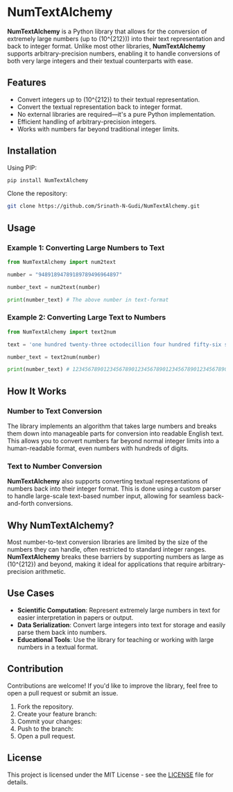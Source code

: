 # NumTextAlchemy

**NumTextAlchemy** is a Python library that allows for the conversion of extremely large numbers (up to \(10^{212}\)) into their text representation and back to integer format. Unlike most other libraries, **NumTextAlchemy** supports arbitrary-precision numbers, enabling it to handle conversions of both very large integers and their textual counterparts with ease.

## Features

- Convert integers up to \(10^{212}\) to their textual representation.
- Convert the textual representation back to integer format.
- No external libraries are required—it's a pure Python implementation.
- Efficient handling of arbitrary-precision integers.
- Works with numbers far beyond traditional integer limits.

## Installation
Using PIP:
```bash
pip install NumTextAlchemy
```


Clone the repository:

```bash
git clone https://github.com/Srinath-N-Gudi/NumTextAlchemy.git
```

## Usage
### Example 1: Converting Large Numbers to Text
```python
from NumTextAlchemy import num2text

number = "94891894789189789496964897"

number_text = num2text(number)

print(number_text) # The above number in text-format
```

### Example 2: Converting Large Text to Numbers

```python
from NumTextAlchemy import text2num

text = 'one hundred twenty-three octodecillion four hundred fifty-six septendecillion seven hundred eighty-nine sexdecillion twelve quindecillion three hundred forty-five quattuordecillion six hundred seventy-eight tredecillion nine hundred one duodecillion two hundred thirty-four undecillion five hundred sixty-seven decillion eight hundred ninety nonillion one hundred twenty-three octillion four hundred fifty-six septillion seven hundred eighty-nine sextillion twelve quintillion three hundred forty-five quadrillion six hundred seventy-eight trillion nine hundred one billion two hundred thirty-four million five hundred sixty-seven thousand eight hundred ninety'

number_text = text2num(number)

print(number_text) # 123456789012345678901234567890123456789012345678901234567890
```

## How It Works

### Number to Text Conversion
The library implements an algorithm that takes large numbers and breaks them down into manageable parts for conversion into readable English text. This allows you to convert numbers far beyond normal integer limits into a human-readable format, even numbers with hundreds of digits.

### Text to Number Conversion
**NumTextAlchemy** also supports converting textual representations of numbers back into their integer format. This is done using a custom parser to handle large-scale text-based number input, allowing for seamless back-and-forth conversions.

## Why NumTextAlchemy?

Most number-to-text conversion libraries are limited by the size of the numbers they can handle, often restricted to standard integer ranges. **NumTextAlchemy** breaks these barriers by supporting numbers as large as \(10^{212}\) and beyond, making it ideal for applications that require arbitrary-precision arithmetic.

## Use Cases

- **Scientific Computation**: Represent extremely large numbers in text for easier interpretation in papers or output.
- **Data Serialization**: Convert large integers into text for storage and easily parse them back into numbers.
- **Educational Tools**: Use the library for teaching or working with large numbers in a textual format.

## Contribution

Contributions are welcome! If you'd like to improve the library, feel free to open a pull request or submit an issue.

1. Fork the repository.
2. Create your feature branch:
3. Commit your changes:
4. Push to the branch:
5. Open a pull request.

## License

This project is licensed under the MIT License - see the [LICENSE](LICENSE) file for details.
